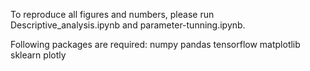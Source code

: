 To reproduce all figures and numbers, please run Descriptive_analysis.ipynb and parameter-tunning.ipynb.

Following packages are required:
numpy
pandas
tensorflow
matplotlib
sklearn
plotly